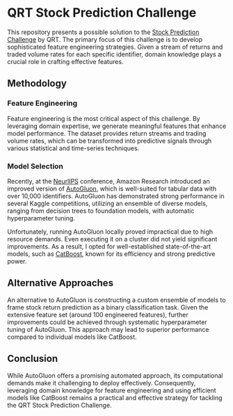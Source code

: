 # QRT Stock Prediction Challenge

This repository presents a possible solution to the [Stock Prediction Challenge](https://challengedata.ens.fr/participants/challenges/23/) by QRT. The primary focus of this challenge is to develop sophisticated feature engineering strategies. Given a stream of returns and traded volume rates for each specific identifier, domain knowledge plays a crucial role in crafting effective features.

## Methodology

### Feature Engineering

Feature engineering is the most critical aspect of this challenge. By leveraging domain expertise, we generate meaningful features that enhance model performance. The dataset provides return streams and trading volume rates, which can be transformed into predictive signals through various statistical and time-series techniques.

### Model Selection

Recently, at the [NeurlIPS](https://github.com/autogluon/neurips-autogluon-workshop) conference, Amazon Research introduced an improved version of [AutoGluon](https://auto.gluon.ai/stable/index.html), which is well-suited for tabular data with over 10,000 identifiers. AutoGluon has demonstrated strong performance in several Kaggle competitions, utilizing an ensemble of diverse models, ranging from decision trees to foundation models, with automatic hyperparameter tuning.

Unfortunately, running AutoGluon locally proved impractical due to high resource demands. Even executing it on a cluster did not yield significant improvements. As a result, I opted for well-established state-of-the-art models, such as [CatBoost](https://catboost.ai/), known for its efficiency and strong predictive power.

## Alternative Approaches

An alternative to AutoGluon is constructing a custom ensemble of models to frame stock return prediction as a binary classification task. Given the extensive feature set (around 100 engineered features), further improvements could be achieved through systematic hyperparameter tuning of AutoGluon. This approach may lead to superior performance compared to individual models like CatBoost.

## Conclusion

While AutoGluon offers a promising automated approach, its computational demands make it challenging to deploy effectively. Consequently, leveraging domain knowledge for feature engineering and using efficient models like CatBoost remains a practical and effective strategy for tackling the QRT Stock Prediction Challenge.